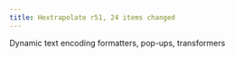 ```yaml
---
title: Hextrapolate r51, 24 items changed
---
```


Dynamic text encoding formatters, pop-ups, transformers
